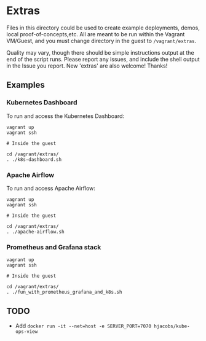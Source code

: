 # Extras

Files in this directory could be used to create example deployments, demos, local proof-of-concepts,etc. All are meant to be run within the Vagrant VM/Guest, and you must change directory in the guest to `/vagrant/extras`.

Quality may vary, though there should be simple instructions output at the end of the script runs. Please report any issues, and include the shell output in the Issue you report. New 'extras' are also welcome! Thanks!

## Examples

### Kubernetes Dashboard

To run and access the Kubernetes Dashboard:

```shell
vagrant up
vagrant ssh

# Inside the guest

cd /vagrant/extras/
. ./k8s-dashboard.sh
```

### Apache Airflow

To run and access Apache Airflow:

```
vagrant up
vagrant ssh

# Inside the guest

cd /vagrant/extras/
. ./apache-airflow.sh
```

### Prometheus and Grafana stack

```shell
vagrant up
vagrant ssh

# Inside the guest

cd /vagrant/extras/
. ./fun_with_prometheus_grafana_and_k8s.sh
```

## TODO
* Add `docker run -it --net=host -e SERVER_PORT=7070 hjacobs/kube-ops-view`
